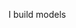 I build models 

<!---
Virtualexistence/Virtualexistence is a ✨ special ✨ repository because its `README.md` (this file) appears on your GitHub profile.
You can click the Preview link to take a look at your changes.
--->

